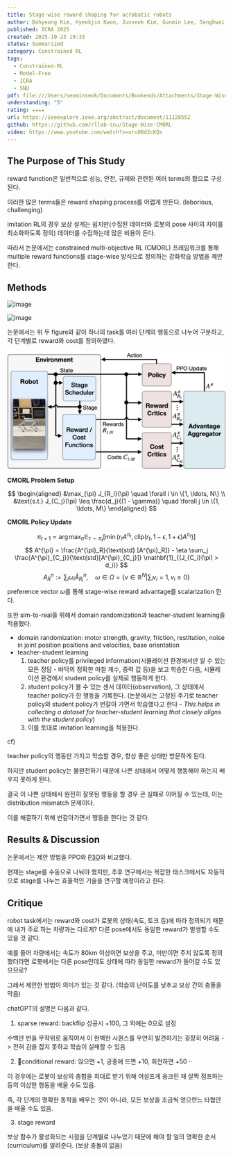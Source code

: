 ```yaml
---
title: Stage-wise reward shaping for acrobatic robots
author: Dohyeong Kim, Hyeokjin Kwon, Junseok Kim, Gunmin Lee, Songhwai Oh
published: ICRA 2025
created: 2025-10-23 19:33
status: Summarized
category: Constrained RL
tags:
  - Constrained-RL
  - Model-Free
  - ICRA
  - SNU
pdf: file:///Users/seominseok/Documents/Bookends/Attachments/Stage-Wise%20Reward%20Shaping%20for%20Acrobatic%20Robots.pdf
understanding: "5"
rating: ★★★★
url: https://ieeexplore.ieee.org/abstract/document/11128552
github: https://github.com/rllab-snu/Stage-Wise-CMORL
video: https://www.youtube.com/watch?v=uruOBd2cKQs
---
```

## The Purpose of This Study
reward function은 일반적으로 성능, 안전, 규제와 관련된 여러 terms의 합으로 구성된다.

이러한 많은 terms들은 reward shaping process를 어렵게 만든다. (laborious, challenging)

imitation RL의 경우 보상 설계는 쉽지만(수집된 데이터와 로봇의 pose 사이의 차이를 최소화하도록 정의) 데이터를 수집하는데 많은 비용이 든다.

따라서 논문에서는 constrained multi-objective RL (CMORL) 프레임워크를 통해 multiple reward functions를 stage-wise 방식으로 정의하는 강화학습 방법을 제안한다.


## Methods

![image](snapshot.png)

![image](stage_transition.png)

논문에서는 위 두 figure와 같이 하나의 task를 여러 단계의 행동으로 나누어 구분하고, 각 단계별로 reward와 cost를 정의하였다.

![image](imgs/overview.png)

**CMORL Problem Setup**

$$
\begin{aligned}
&\max_{\pi} J_{R_i}(\pi) \quad \forall i \in \{1, \ldots, N\} \\
&\text{s.t.} J_{C_j}(\pi) \leq \frac{d_j}{(1 - \gamma)} \quad \forall j \in \{1, \ldots, M\}
\end{aligned}
$$


**CMORL Policy Update**

$$
\pi_{t + 1} = \arg \max_{\pi} \mathbb{E}_{\tau \sim \pi_t} [\min (r_t A^{\pi_t}, \text{clip}(r_t, 1 - \epsilon, 1 + \epsilon) A^{\pi_t})]
$$
$$
A^{\pi} = \frac{A^{\pi}_R}{\text{std} [A^{\pi}_R]} - \eta \sum_j \frac{A^{\pi}_{C_j}}{\text{std}[A^{\pi}_{C_j}]} \mathbf{1}_{(J_{C_i}(\pi) > d_i)}
$$
$$
A^{\pi}_R := \sum_i \omega_i \hat{A}^{\pi}_{R_i}, \quad \omega \in \Omega = \{v \in \mathbb{R}^N | \sum_i v_i = 1, v_i \geq 0\}
$$
preference vector $\omega$를 통해 stage-wise reward advantage를 scalarization 한다.


또한 sim-to-real을 위해서 domain randomization과 teacher-student learning을 적용했다.

- domain randomization: motor strength, gravity, friction, restitution, noise in joint position positions and velocities, base orientation
- teacher-student learning
	1. teacher policy를 privileged information(시뮬레이션 환경에서만 알 수 있는 모든 정답 - 바닥의 정확한 마찰 계수, 중력 값 등)을 보고 학습한 다음, 시뮬레이션 환경에서 student policy를 실제로 행동하게 한다.
	2. student policy가 볼 수 있는 센서 데이터(observation), 그 상태에서 teacher policy가 한 행동을 기록한다. (논문에서는 고정된 주기로 teacher policy와 student policy가 번갈아 가면서 학습했다고 한다 - *This helps in collecting a dataset for teacher-student learning that closely aligns with the student policy*)
	3. 이를 토대로 imitation learning을 적용한다.

cf) 

teacher policy의 행동만 가지고 학습할 경우, 항상 좋은 상태만 방문하게 된다.

하지만 student policy는 불완전하기 때문에 나쁜 상태에서 어떻게 행동해야 하는지 배우지 못하게 된다.

결국 이 나쁜 상태에서 완전히 잘못된 행동을 할 경우 큰 실패로 이어질 수 있는데, 이는 distribution mismatch 문제이다.

이를 해결하기 위해 번갈아가면서 행동을 한다는 것 같다.


## Results & Discussion

논문에서는 제안 방법을 PPO와 [P3O](https://arxiv.org/abs/2205.11814)와 비교했다.

현재는 stage를 수동으로 나눠야 했지만, 추후 연구에서는 복잡한 태스크에서도 자동적으로 stage를 나누는 효율적인 기술을 연구할 예정이라고 한다.

## Critique

robot task에서는 reward와 cost가 로봇의 상태(속도, 토크 등)에 따라 정의되기 때문에 내가 주로 하는 차량과는 다르게? 다른 pose에서도 동일한 reward가 발생할 수도 있을 것 같다.

예를 들어 차량에서는 속도가 80km 이상이면 보상을 주고, 미만이면 주지 않도록 정의했더라면 로봇에서는 다른 pose인데도 상태에 따라 동일한 reward가 들어갈 수도 있으므로?

그래서 제안한 방법이 의미가 있는 것 같다. (학습의 난이도를 낮추고 보상 간의 충돌을 막음)

chatGPT의 설명은 다음과 같다.

1. sparse reward: backflip 성공시 +100, 그 외에는 0으로 설정

수백만 번을 무작위로 움직여서 이 완벽한 시퀀스를 우연히 발견하기는 굉장히 어려움 -> 전혀 감을 잡지 못하고 학습이 실패할 수 있음

2. conditional reward: 앉으면 +1, 공중에 뜨면 +10, 회전하면 +50 ··

이 경우에는 로봇이 보상의 총합을 최대로 받기 위해 어설프게 웅크린 채 살짝 점프하는 등의 이상한 행동을 배울 수도 있음.

즉, 각 단계의 명확한 동작을 배우는 것이 아니라, 모든 보상을 조금씩 얻으련느 타협안을 배울 수도 있음.

3. stage reward

보상 함수가 활성화되는 시점을 단계별로 나누었기 때문에 해야 할 일의 명확한 순서(curriculum)를 알려준다. (보상 충돌이 없음)